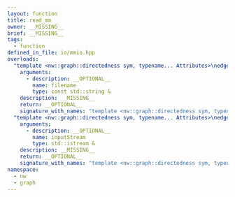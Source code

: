 ```yaml
---
layout: function
title: read_mm
owner: __MISSING__
brief: __MISSING__
tags:
  - function
defined_in_file: io/mmio.hpp
overloads:
  "template <nw::graph::directedness sym, typename... Attributes>\nedge_list<sym, Attributes...> read_mm(const std::string &)":
    arguments:
      - description: __OPTIONAL__
        name: filename
        type: const std::string &
    description: __MISSING__
    return: __OPTIONAL__
    signature_with_names: "template <nw::graph::directedness sym, typename... Attributes>\nedge_list<sym, Attributes...> read_mm(const std::string & filename)"
  "template <nw::graph::directedness sym, typename... Attributes>\nedge_list<sym, Attributes...> read_mm(std::istream &)":
    arguments:
      - description: __OPTIONAL__
        name: inputStream
        type: std::istream &
    description: __MISSING__
    return: __OPTIONAL__
    signature_with_names: "template <nw::graph::directedness sym, typename... Attributes>\nedge_list<sym, Attributes...> read_mm(std::istream & inputStream)"
namespace:
  - nw
  - graph
---
```

